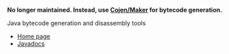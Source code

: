 **No longer maintained. Instead, use [Cojen/Maker](https://github.com/cojen/Maker) for bytecode generation.**

Java bytecode generation and disassembly tools

* [Home page](https://github.com/cojen/Cojen/wiki)
* [Javadocs](https://cojen.github.io/Cojen/javadoc/overview-summary.html)


